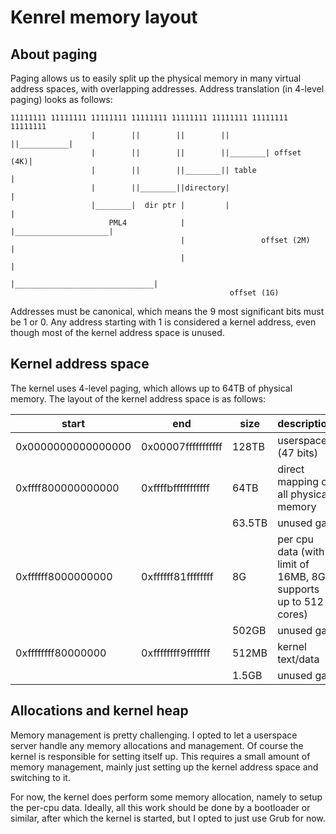 # Kenrel memory layout

## About paging

Paging allows us to easily split up the physical memory in many virtual
address spaces, with overlapping addresses. Address translation (in 4-level
paging) looks as follows:

```
11111111 11111111 11111111 11111111 11111111 11111111 11111111 11111111
                  |        ||        ||        ||        ||___________|
                  |        ||        ||        ||________| offset (4K)|
                  |        ||        ||________|| table               |
                  |        ||________||directory|                     |
                  |________|  dir ptr |         |                     |
                      PML4            |         |_____________________|
                                      |                 offset (2M)   |
                                      |                               |
                                      |_______________________________|
                                                 offset (1G)
```

Addresses must be canonical, which means the 9 most significant bits must be 1
or 0. Any address starting with 1 is considered a kernel address, even though
most of the kernel address space is unused.

## Kernel address space

The kernel uses 4-level paging, which allows up to 64TB of physical memory. The
layout of the kernel address space is as follows:

| start              | end                | size   | description                                                      |
|--------------------|--------------------|--------|------------------------------------------------------------------|
| 0x0000000000000000 | 0x00007fffffffffff | 128TB  | userspace (47 bits)                                              |
| 0xffff800000000000 | 0xffffbfffffffffff | 64TB   | direct mapping of all physical memory                            |
|                    |                    | 63.5TB | unused gap                                                       |
| 0xffffff8000000000 | 0xffffff81ffffffff | 8G     | per cpu data (with a limit of 16MB, 8G supports up to 512 cores) |
|                    |                    | 502GB  | unused gap                                                       |
| 0xffffffff80000000 | 0xffffffff9fffffff | 512MB  | kernel text/data                                                 |
|                    |                    | 1.5GB  | unused gap                                                       |

## Allocations and kernel heap

Memory management is pretty challenging. I opted to let a userspace server
handle any memory allocations and management. Of course the kernel is
responsible for setting itself up. This requires a small amount of memory
management, mainly just setting up the kernel address space and switching
to it.

For now, the kernel does perform some memory allocation, namely to setup
the per-cpu data. Ideally, all this work should be done by a bootloader or
similar, after which the kernel is started, but I opted to just use Grub
for now.